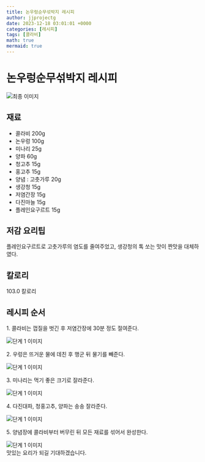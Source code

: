 ```yaml
---
title: 논우렁순무섞박지 레시피
author: jjprojectg
date: 2023-12-18 03:01:01 +0000
categories: [레시피]
tags: [콜라비]
math: true
mermaid: true
---
```

<meta name="og:type" content="website"/>
<meta charset="UTF-8"/>
<div class="header">
  <h1>논우렁순무섞박지 레시피</h1>
</div>

<div class="container my-4">
  <div class="row">
    <div class="col-12 col-md-6">
      <div class="recipe-image">
        <img src="http://www.foodsafetykorea.go.kr/uploadimg/cook/10_00426_2.png" class="step-image" alt="최종 이미지"/>
      </div>
    </div>
    <div class="col-12 col-md-6">
      <div class="ingredients">
        <h2>재료</h2>
        <ul class="card">
          <li> 콜라비 200g </li>
          <li>  논우렁 100g </li>
          <li>  미나리 25g </li>
          <li>  양파 60g </li>
          <li>  청고추 15g </li>
          <li>  홍고추 15g </li>
          <li> 양념 : 고춧가루 20g </li>
          <li>  생강청 15g </li>
          <li>  저염간장 15g </li>
          <li>  다진마늘 15g </li>
          <li>  플레인요구르트 15g </li>
</ul>
      </div>
    </div>
    <div class="col-12 col-md-6">
      <div class="ingredients">
        <h2>저감 요리팁</h2>
        <div class="card"> 
          <p>
            플레인요구르트로 고춧가루의 염도를 줄여주었고, 생강청의 톡 쏘는 맛이 짠맛을 대체하였다.
          </p>
        </div>
      </div>
      <div class="ingredients">
        <h2>칼로리</h2>
        <div class="card"> 
          <p>
            103.0 칼로리
          </p>
        </div>
      </div>
    </div>
  </div>

  <h2 class="my-4">레시피 순서</h2>
  <div class="card recipe-card">
    <div class="card-body recipe-step">
      <p class="card-text step-description">1. 콜라비는 껍질을 벗긴 후 저염간장에 30분
정도 절여준다.</p>
      <img src="http://www.foodsafetykorea.go.kr/uploadimg/cook/20_00426_01.png" alt="단계 1 이미지" class="step-image"/>
    </div>
  </div>
  <div class="card recipe-card">
    <div class="card-body recipe-step">
      <p class="card-text step-description">2. 우렁은 뜨거운 물에 데친 후 행군 뒤 물기를
빼준다.</p>
      <img src="http://www.foodsafetykorea.go.kr/uploadimg/cook/20_00426_02.png" alt="단계 1 이미지" class="step-image"/>
    </div>
  </div>
  <div class="card recipe-card">
    <div class="card-body recipe-step">
      <p class="card-text step-description">3. 미나리는 먹기 좋은 크기로 잘라준다.</p>
      <img src="http://www.foodsafetykorea.go.kr/uploadimg/cook/20_00426_03.png" alt="단계 1 이미지" class="step-image"/>
    </div>
  </div>
  <div class="card recipe-card">
    <div class="card-body recipe-step">
      <p class="card-text step-description">4. 다진대파, 청홍고추, 양파는 송송 잘라준다.</p>
      <img src="http://www.foodsafetykorea.go.kr/uploadimg/cook/20_00426_04.png" alt="단계 1 이미지" class="step-image"/>
    </div>
  </div>
  <div class="card recipe-card">
    <div class="card-body recipe-step">
      <p class="card-text step-description">5. 양념장에 콜라비부터 버무린 뒤 모든 재료를
섞어서 완성한다.</p>
      <img src="http://www.foodsafetykorea.go.kr/uploadimg/cook/20_00426_05.png" alt="단계 1 이미지" class="step-image"/>
    </div>
  </div>

</div>
맛있는 요리가 되길 기대하겠습니다.
